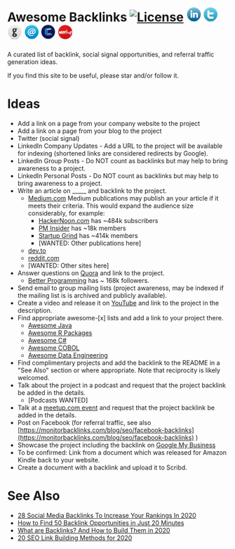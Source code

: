# Awesome Backlinks [![License](http://img.shields.io/badge/license-Apache-brightgreen.svg?style=flat)](http://www.apache.org/licenses/LICENSE-2.0.txt) [![LinkedIn](images/linkedin_32.png)](https://www.linkedin.com/in/thomasfuller/) [![Twitter](images/twitter_32.png)](https://twitter.com/ThosPFuller) [![GitHub](images/github_32.png)](https://github.com/thospfuller) [![Email](images/email_32.png)](http://eepurl.com/b5jPPj) [![Coherent Logic Limited](images/CLSocialIconDarkBlue.png)](https://coherentlogic.com?utm_source=abl_on_gh) [<img src="images/meetupcom_social_media_circled_network_64x64.png" height="32" width="32">](https://www.meetup.com/Washington-DC-CTO-Meetup-Group/)

A curated list of backlink, social signal opportunities, and referral traffic generation ideas.

If you find this site to be useful, please star and/or follow it.

# Ideas
- Add a link on a page from your company website to the project
- Add a link on a page from your blog to the project
- Twitter (social signal)
- LinkedIn Company Updates - Add a URL to the project will be available for indexing (shortened links are considered redirects by Google).
- LinkedIn Group Posts - Do NOT count as backlinks but may help to bring awareness to a project.
- LinkedIn Personal Posts - Do NOT count as backlinks but may help to bring awareness to a project.
- Write an article on _____ and backlink to the project.
  * [Medium.com](https://medium.com)
    Medium publications may publish an your article if it meets their criteria. This would expand the audience size considerably, for example: 
    - [HackerNoon.com](HackerNoon.com) has ~484k subscribers
    - [PM Insider](https://medium.com/pminsider) has ~18k members
    - [Startup Grind](https://medium.com/startup-grind) has ~414k members
    - [WANTED: Other publications here]
  * [dev.to](https://dev.to/)
  * [reddit.com](https://www.reddit.com/)
  * [WANTED: Other sites here]
- Answer questions on [Quora](https://www.quora.com/) and link to the project.
  * [Better Programming](https://www.quora.com/q/better-programming) has ~ 168k followers.
- Send email to group mailing lists (project awareness, may be indexed if the mailing list is is archived and publicly available).
- Create a video and release it on [YouTube](https://youtube.com) and link to the project in the description.
- Find appropriate awesome-[x] lists and add a link to your project there.
  * [Awesome Java](https://java-lang.github.io/awesome-java/)
  * [Awesome R Packages](https://github.com/qinwf/awesome-R)
  * [Awesome C#](https://github.com/uhub/awesome-c-sharp)
  * [Awesome COBOL](https://github.com/mickaelandrieu/awesome-cobol)
  * [Awesome Data Engineering](https://github.com/igorbarinov/awesome-data-engineering)
- Find complimentary projects and add the backlink to the README in a "See Also" section or where appropriate. Note that reciprocity is likely welcomed.
- Talk about the project in a podcast and request that the project backlink be added in the details.
  * [Podcasts WANTED]
- Talk at a [meetup.com event](https://meetup.com) and request that the project backlink be added in the details.
- Post on Facebook (for referral traffic, see also [https://monitorbacklinks.com/blog/seo/facebook-backlinks](https://monitorbacklinks.com/blog/seo/facebook-backlinks) )
- Showcase the project including the backlink on [Google My Business](https://www.google.com/business/)
- To be confirmed: Link from a document which was released for Amazon Kindle back to your website.
- Create a document with a backlink and upload it to Scribd.

# See Also
- [28 Social Media Backlinks To Increase Your Rankings In 2020](https://www.matthewwoodward.co.uk/seo/link-building/social-media-backlinks/)
- [How to Find 50 Backlink Opportunities in Just 20 Minutes](https://neilpatel.com/blog/backlink-opportunities/)
- [What are Backlinks? And How to Build Them in 2020](https://backlinko.com/hub/seo/backlinks)
- [20 SEO Link Building Methods for 2020](https://smart.linkresearchtools.com/linkthing/case-studies/link-building-techniques)
